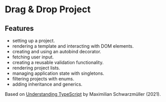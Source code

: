 # Drag & Drop Project

## Features

- setting up a project.
- rendering a template and interacting with DOM elements.
- creating and using an autobind decorator.
- fetching user input.
- creating a reusable validation functionality.
- rendering project lists.
- managing application state with singletons.
- filtering projects with enums.
- adding inheritance and generics.

Based on [Understanding TypeScript](https://www.udemy.com/course/understanding-typescript/) by Maximilian Schwarzmüller (2021).

